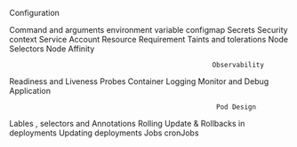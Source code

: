 Configuration 

Command and arguments 
environment variable
configmap
Secrets
Security context
Service Account 
Resource Requirement
Taints and tolerations
Node Selectors
Node Affinity

                                                       Observability
Readiness and 
Liveness Probes
Container Logging
Monitor and Debug Application

                                                        Pod Design
Lables , selectors and Annotations
Rolling Update & Rollbacks in deployments
Updating deployments
Jobs
cronJobs
